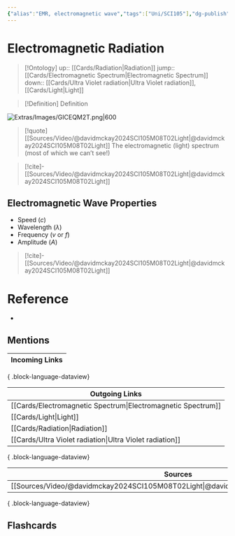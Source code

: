```yaml
---
{"alias":"EMR, electromagnetic wave","tags":["Uni/SCI105"],"dg-publish":true,"permalink":"/cards/electromagnetic-radiation/","dgPassFrontmatter":true}
---
```


# Electromagnetic Radiation

> [!Ontology]
> up:: [[Cards/Radiation\|Radiation]]
> jump:: [[Cards/Electromagnetic Spectrum\|Electromagnetic Spectrum]]
> down:: [[Cards/Ultra Violet radiation\|Ultra Violet radiation]], [[Cards/Light\|Light]]

> [!Definition] Definition

![Extras/Images/GICEQM2T.png|600](/img/user/Extras/Images/GICEQM2T.png)

> [!quote] [[Sources/Video/@davidmckay2024SCI105M08T02Light\|@davidmckay2024SCI105M08T02Light]]
> The electromagnetic (light) spectrum (most of which we can’t see!)

> [!cite]-
> [[Sources/Video/@davidmckay2024SCI105M08T02Light\|@davidmckay2024SCI105M08T02Light]]

## Electromagnetic Wave Properties

- Speed ($c$)
- Wavelength ($\lambda$)
- Frequency ($v$ or $f$)
- Amplitude ($A$)

> [!cite]-
> [[Sources/Video/@davidmckay2024SCI105M08T02Light\|@davidmckay2024SCI105M08T02Light]]

# Reference

- 

## Mentions

| Incoming Links |
| -------------- |

{ .block-language-dataview}

| Outgoing Links                                                  |
| --------------------------------------------------------------- |
| [[Cards/Electromagnetic Spectrum\|Electromagnetic Spectrum]] |
| [[Cards/Light\|Light]]                                       |
| [[Cards/Radiation\|Radiation]]                               |
| [[Cards/Ultra Violet radiation\|Ultra Violet radiation]]     |

{ .block-language-dataview}

| Sources                                                                                 |
| --------------------------------------------------------------------------------------- |
| [[Sources/Video/@davidmckay2024SCI105M08T02Light\|@davidmckay2024SCI105M08T02Light]] |

{ .block-language-dataview}

## Flashcards